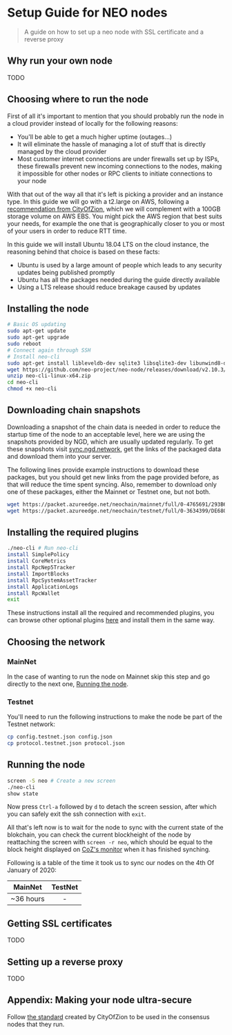 # Setup Guide for NEO nodes
> A guide on how to set up a neo node with SSL certificate and a reverse proxy

## Why run your own node
TODO

## Choosing where to run the node
First of all it's important to mention that you should probably run the node in a cloud provider instead of locally for the following reasons:
- You'll be able to get a much higher uptime (outages...)
- It will eliminate the hassle of managing a lot of stuff that is directly managed by the cloud provider
- Most customer internet connections are under firewalls set up by ISPs, these firewalls prevent new incoming connections to the nodes, making it impossible for other nodes or RPC clients to initiate connections to your node

With that out of the way all that it's left is picking a provider and an instance type. In this guide we will go with a t2.large on AWS, following a [recommendation from CityOfZion](https://www.reddit.com/r/NEO/comments/7zx7ur/public_call_for_projects_launching_in_neo/), which we will complement with a 100GB storage volume on AWS EBS. You might pick the AWS region that best suits your needs, for example the one that is geographically closer to you or most of your users in order to reduce RTT time.

In this guide we will install Ubuntu 18.04 LTS on the cloud instance, the reasoning behind that choice is based on these facts:
- Ubuntu is used by a large amount of people which leads to any security updates being published promptly
- Ubuntu has all the packages needed during the guide directly available
- Using a LTS release should reduce breakage caused by updates


## Installing the node
```bash
# Basic OS updating
sudo apt-get update
sudo apt-get upgrade
sudo reboot
# Connect again through SSH
# Install neo-cli
sudo apt-get install libleveldb-dev sqlite3 libsqlite3-dev libunwind8-dev unzip
wget https://github.com/neo-project/neo-node/releases/download/v2.10.3/neo-cli-linux-x64.zip # Download neo-cli
unzip neo-cli-linux-x64.zip
cd neo-cli
chmod +x neo-cli
```

## Downloading chain snapshots
Downloading a snapshot of the chain data is needed in order to reduce the startup time of the node to an acceptable level, here we are using the snapshots provided by NGD, which are usually updated regularly. To get these snapshots visit [sync.ngd.network](https://sync.ngd.network/), get the links of the packaged data and download them into your server.

The following lines provide example instructions to download these packages, but you should get new links from the page provided before, as that will reduce the time spent syncing. Also, remember to download only one of these packages, either the Mainnet or Testnet one, but not both.
```bash
wget https://packet.azureedge.net/neochain/mainnet/full/0-4765691/293B6BBE9E541A2FEF37654964EE8787/chain.acc.zip # Mainnet
wget https://packet.azureedge.net/neochain/testnet/full/0-3634399/DE680EF7CAB4646C725660F5B5A92F3C/chain.acc.zip # Testnet
```

## Installing the required plugins
```bash
./neo-cli # Run neo-cli
install SimplePolicy
install CoreMetrics
install RpcNep5Tracker
install ImportBlocks
install RpcSystemAssetTracker
install ApplicationLogs
install RpcWallet
exit
```
These instructions install all the required and recommended plugins, you can browse other optional plugins [here](https://docs.neo.org/docs/en-us/node/cli/config.html#downloading-plugins-from-github) and install them in the same way.

## Choosing the network
### MainNet
In the case of wanting to run the node on Mainnet skip this step and go directly to the next one, [Running the node](#running-the-node).

### Testnet
You'll need to run the following instructions to make the node be part of the Testnet network:
```bash
cp config.testnet.json config.json
cp protocol.testnet.json protocol.json
```

## Running the node
```bash
screen -S neo # Create a new screen
./neo-cli
show state
```
Now press `Ctrl-a` followed by `d` to detach the screen session, after which you can safely exit the ssh connection with `exit`.

All that's left now is to wait for the node to sync with the current state of the blokchain, you can check the current blockheight of the node by reattaching the screen with `screen -r neo`, which should be equal to the block height displayed on [CoZ's monitor](http://monitor.cityofzion.io/) when it has finished synching.

Following is a table of the time it took us to sync our nodes on the 4th Of January of 2020:

| MainNet   | TestNet |
|:---------:|:-------:|
| ~36 hours |    -    |

## Getting SSL certificates
TODO

## Setting up a reverse proxy
TODO

## Appendix: Making your node ultra-secure
Follow [the standard](https://github.com/CityOfZion/standards/blob/master/nodes.md) created by CityOfZion to be used in the consensus nodes that they run.
